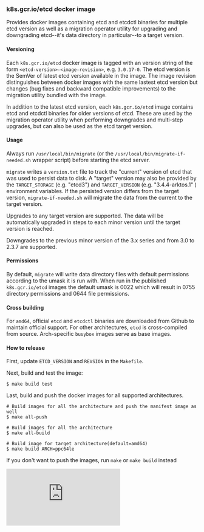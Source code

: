 ### k8s.gcr.io/etcd docker image

Provides docker images containing etcd and etcdctl binaries for multiple etcd
version as well as a migration operator utility for upgrading and downgrading
etcd--it's data directory in particular--to a target version.

#### Versioning

Each `k8s.gcr.io/etcd` docker image is tagged with an version string of the form
`<etcd-version>-<image-revision>`, e.g. `3.0.17-0`.  The etcd version is the
SemVer of latest etcd version available in the image. The image revision
distinguishes between docker images with the same lastest etcd version but
changes (bug fixes and backward compatible improvements) to the migration
utility bundled with the image.

In addition to the latest etcd version, each `k8s.gcr.io/etcd` image contains
etcd and etcdctl binaries for older versions of etcd. These are used by the
migration operator utility when performing downgrades and multi-step upgrades,
but can also be used as the etcd target version.

#### Usage

Always run `/usr/local/bin/migrate` (or the
`/usr/local/bin/migrate-if-needed.sh` wrapper script) before starting the etcd
server.

`migrate` writes a `version.txt` file to track the "current" version
of etcd that was used to persist data to disk. A "target" version may also be provided
by the `TARGET_STORAGE` (e.g. "etcd3") and `TARGET_VERSION` (e.g. "3.4.4-arktos.1" )
environment variables. If the persisted version differs from the target version,
`migrate-if-needed.sh` will migrate the data from the current to the target
version.

Upgrades to any target version are supported. The data will be automatically upgraded
in steps to each minor version until the target version is reached.

Downgrades to the previous minor version of the 3.x series and from 3.0 to 2.3.7 are supported.

#### Permissions

By default, `migrate` will write data directory files with default permissions
according to the umask it is run with. When run in the published
`k8s.gcr.io/etcd` images the default umask is 0022 which will result in 0755
directory permissions and 0644 file permissions.

#### Cross building

For `amd64`, official `etcd` and `etcdctl` binaries are downloaded from Github
to maintain official support.  For other architectures, `etcd` is cross-compiled
from source. Arch-specific `busybox` images serve as base images.

#### How to release

First, update `ETCD_VERSION` and `REVSION` in the `Makefile`.

Next, build and test the image:

```console
$ make build test
```

Last, build and push the docker images for all supported architectures.

```console
# Build images for all the architecture and push the manifest image as well
$ make all-push

# Build images for all the architecture
$ make all-build

# Build image for target architecture(default=amd64)
$ make build ARCH=ppc64le
```

If you don't want to push the images, run `make` or `make build` instead


[![Analytics](https://kubernetes-site.appspot.com/UA-36037335-10/GitHub/cluster/images/etcd/README.md?pixel)]()

